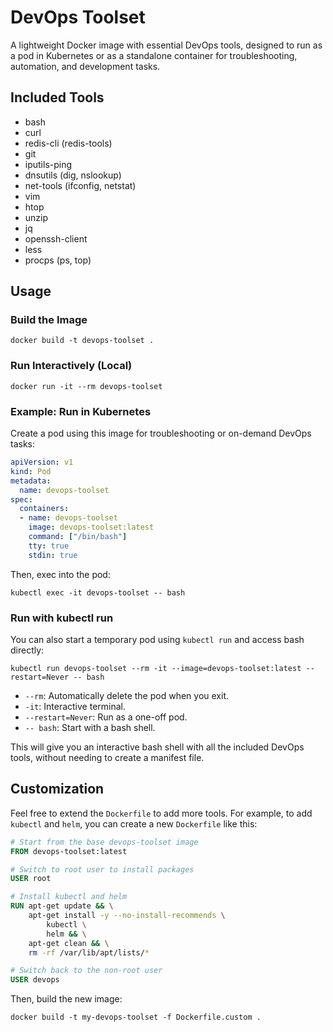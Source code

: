 # DevOps Toolset

A lightweight Docker image with essential DevOps tools, designed to run as a pod in Kubernetes or as a standalone container for troubleshooting, automation, and development tasks.

## Included Tools
- bash
- curl
- redis-cli (redis-tools)
- git
- iputils-ping
- dnsutils (dig, nslookup)
- net-tools (ifconfig, netstat)
- vim
- htop
- unzip
- jq
- openssh-client
- less
- procps (ps, top)

## Usage

### Build the Image
```
docker build -t devops-toolset .
```

### Run Interactively (Local)
```
docker run -it --rm devops-toolset
```

### Example: Run in Kubernetes
Create a pod using this image for troubleshooting or on-demand DevOps tasks:
```yaml
apiVersion: v1
kind: Pod
metadata:
  name: devops-toolset
spec:
  containers:
  - name: devops-toolset
    image: devops-toolset:latest
    command: ["/bin/bash"]
    tty: true
    stdin: true
```

Then, exec into the pod:
```
kubectl exec -it devops-toolset -- bash
```

### Run with kubectl run
You can also start a temporary pod using `kubectl run` and access bash directly:

```
kubectl run devops-toolset --rm -it --image=devops-toolset:latest --restart=Never -- bash
```

- `--rm`: Automatically delete the pod when you exit.
- `-it`: Interactive terminal.
- `--restart=Never`: Run as a one-off pod.
- `-- bash`: Start with a bash shell.

This will give you an interactive bash shell with all the included DevOps tools, without needing to create a manifest file.

## Customization

Feel free to extend the `Dockerfile` to add more tools. For example, to add `kubectl` and `helm`, you can create a new `Dockerfile` like this:

```Dockerfile
# Start from the base devops-toolset image
FROM devops-toolset:latest

# Switch to root user to install packages
USER root

# Install kubectl and helm
RUN apt-get update && \
    apt-get install -y --no-install-recommends \
        kubectl \
        helm && \
    apt-get clean && \
    rm -rf /var/lib/apt/lists/*

# Switch back to the non-root user
USER devops
```

Then, build the new image:

```
docker build -t my-devops-toolset -f Dockerfile.custom .
```
